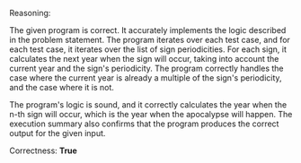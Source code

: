 Reasoning:

The given program is correct. It accurately implements the logic described in the problem statement. The program iterates over each test case, and for each test case, it iterates over the list of sign periodicities. For each sign, it calculates the next year when the sign will occur, taking into account the current year and the sign's periodicity. The program correctly handles the case where the current year is already a multiple of the sign's periodicity, and the case where it is not.

The program's logic is sound, and it correctly calculates the year when the n-th sign will occur, which is the year when the apocalypse will happen. The execution summary also confirms that the program produces the correct output for the given input.

Correctness: **True**